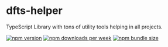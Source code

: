 # dfts-helper

TypeScript Library with tons of utility tools helping in all projects.

[![npm version](https://img.shields.io/npm/v/dfts-helper?label=version&color=%237469B6&cacheSeconds=86400)](https://npmjs.org/package/dfts-helper)
[![npm downloads per week](https://img.shields.io/npm/dw/dfts-helper?logo=npm&color=%237469B6)](https://npmjs.org/package/dfts-helper)
[![npm bundle size](https://img.shields.io/bundlephobia/min/dfts-helper?color=%237469B6&cacheSeconds=86400)](https://npmjs.org/package/dfts-helper)
